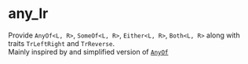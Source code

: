 # any_lr

Provide `AnyOf<L, R>`, `SomeOf<L, R>`, `Either<L, R>`, `Both<L, R>` along with traits `TrLeftRight` and `TrReverse`.  
Mainly inspired by and simplified version of [`AnyOf`](https://crates.io/crates/any_of)
